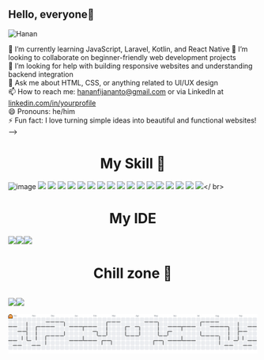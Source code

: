 ## Hello, everyone👋

![Hanan](lofi-4k.png)

<!--
**Yoloez/Yoloez** is a ✨ _special_ ✨ repository because its `README.md` (this file) appears on your GitHub profile.
f
Here are some ideas to get you started:

<!-- - 🔭 I’m currently working on ... -->

🌱 I’m currently learning JavaScript, Laravel, Kotlin, and React Native
👯 I’m looking to collaborate on beginner-friendly web development projects  
🤔 I’m looking for help with building responsive websites and understanding backend integration  
💬 Ask me about HTML, CSS, or anything related to UI/UX design  
📫 How to reach me: hananfijananto@gmail.com or via LinkedIn at [linkedin.com/in/yourprofile](https://www.linkedin.com/in/hanan-fijananto-1362152b7/)  
😄 Pronouns: he/him   
⚡ Fun fact: I love turning simple ideas into beautiful and functional websites!
-->

<h1 align="center">My Skill 🤹</h1>

![image](https://img.shields.io/badge/ChatGPT-74aa9c?style=for-the-badge&logo=openai&logoColor=white)
<img src="https://img.shields.io/badge/W3Schools-04AA6D?style=for-the-badge&logo=W3Schools&logoColor=white" />
<img src="https://img.shields.io/badge/LaTeX-47A141?style=for-the-badge&logo=LaTeX&logoColor=white" /> <img src="https://img.shields.io/badge/Python-FFD43B?style=for-the-badge&logo=python&logoColor=blue" />
<img src="https://img.shields.io/badge/HTML5-E34F26?style=for-the-badge&logo=html5&logoColor=white" /> <img src="https://img.shields.io/badge/CSS3-1572B6?style=for-the-badge&logo=css3&logoColor=white" />
<img src="https://img.shields.io/badge/Figma-F24E1E?style=for-the-badge&logo=figma&logoColor=white" />
<img src="https://img.shields.io/badge/MySQL-005C84?style=for-the-badge&logo=mysql&logoColor=white" />
<img src="https://img.shields.io/badge/Bootstrap-563D7C?style=for-the-badge&logo=bootstrap&logoColor=white" />
<img src="https://img.shields.io/badge/JavaScript-323330?style=for-the-badge&logo=javascript&logoColor=F7DF1E" />
<img src="https://img.shields.io/badge/next%20js-000000?style=for-the-badge&logo=nextdotjs&logoColor=white"/>
<img src="https://img.shields.io/badge/Vercel-000000?style=for-the-badge&logo=vercel&logoColor=white"/>
<img src="https://img.shields.io/badge/Expo-1B1F23?style=for-the-badge&logo=expo&logoColor=white"/> 
<img src="[https://img.shields.io/badge/Expo-1B1F23?style=for-the-badge&logo=expo&logoColor=white](https://img.shields.io/badge/axios-671ddf?&style=for-the-badge&logo=axios&logoColor=white)"/> 
<img src="https://img.shields.io/badge/React_Native-20232A?style=for-the-badge&logo=react&logoColor=61DAFB"/>
<img src="https://img.shields.io/badge/Laravel-FF2D20?style=for-the-badge&logo=laravel&logoColor=white"/>
<img src="https://img.shields.io/badge/Tailwind_CSS-38B2AC?style=for-the-badge&logo=tailwind-css&logoColor=white"/>
<img src="https://img.shields.io/badge/Laragon-0E83CD?style=for-the-badge&logo=Laragon&logoColor=white"/></ br>


<h1 align="center">My IDE</h1>
<img src="https://img.shields.io/badge/Visual_Studio_Code-0078D4?style=for-the-badge&logo=visual%20studio%20code&logoColor=white"/><img src="https://img.shields.io/badge/IntelliJ_IDEA-000000.svg?style=for-the-badge&logo=intellij-idea&logoColor=white"/><img src="https://img.shields.io/badge/Android_Studio-3DDC84?style=for-the-badge&logo=android-studio&logoColor=white"/>


<h1 align="center">Chill zone 🍃</h1>
<div style="display: flex; flex-direction: row; gap:5px;">
  
<img src="https://img.shields.io/badge/Valorant-fa4454?style=for-the-badge&logo=valorant&logoColor=white"/><img src="https://img.shields.io/badge/Spotify-1ED760?&style=for-the-badge&logo=spotify&logoColor=white"/>
</div>


<picture>
  <source media="(prefers-color-scheme: dark)" srcset="https://raw.githubusercontent.com/Yoloez/Yoloez/output/pacman-contribution-graph-dark.svg">
  <source media="(prefers-color-scheme: light)" srcset="https://raw.githubusercontent.com/Yoloez/Yoloez/output/pacman-contribution-graph.svg">
  <img alt="pacman contribution graph" src="https://raw.githubusercontent.com/Yoloez/Yoloez/output/pacman-contribution-graph.svg">
</picture>

###

###
